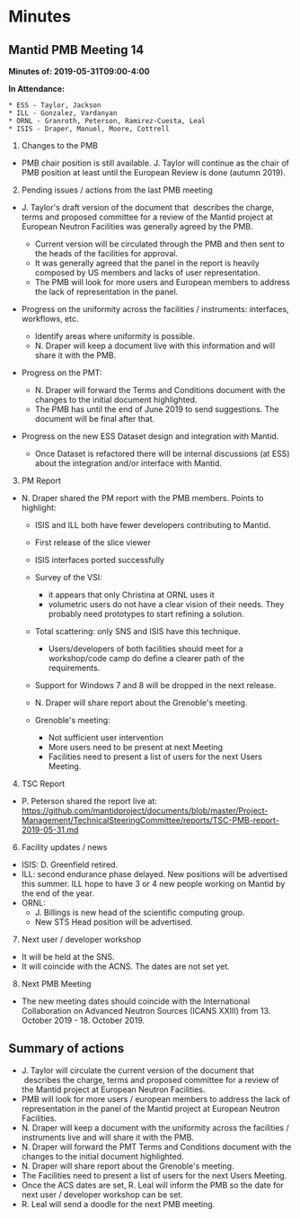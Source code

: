 # Minutes

## Mantid PMB Meeting 14

**Minutes of: 2019-05-31T09:00-4:00**

**In Attendance:**

```
* ESS - Taylor, Jackson
* ILL - Gonzalez, Vardanyan
* ORNL - Granroth, Peterson, Ramirez-Cuesta, Leal
* ISIS - Draper, Manuel, Moore, Cottrell
```

1. Changes to the PMB

- PMB chair position is still available. J. Taylor will continue as the chair of PMB position at least until the European Review is done (autumn 2019).

2. Pending issues / actions from the last PMB meeting

* J. Taylor's draft version of the document that  describes the charge, terms and  proposed committee for a review of the Mantid project at European  Neutron Facilities was generally agreed by the PMB.
  - Current version will be circulated through the PMB and then sent to the heads of the facilities for approval.
  - It was generally agreed that the panel in the report is heavily composed by US members and lacks of user representation.
  - The PMB will look for more users and European members to address the lack of representation in the panel.

* Progress on the uniformity across the facilities / instruments: interfaces, workflows, etc. 
  - Identify areas where uniformity is possible.
  - N. Draper will keep a document live with this information and will share it with the PMB.

* Progress on the PMT:
  - N. Draper will forward the Terms and Conditions document with the changes to the initial document highlighted.
  - The PMB has until the end of June 2019 to send suggestions. The document will be final after that.

* Progress on the new ESS Dataset design and integration with Mantid.
  - Once Dataset is refactored there will be internal discussions (at ESS) about the integration and/or interface with Mantid.

3. PM Report
* N. Draper shared the PM report with the PMB members. Points to highlight:
  - ISIS and ILL both have fewer developers contributing to Mantid.
  - First release of the slice viewer
  - ISIS interfaces ported successfully
  - Survey of the VSI:
    - it appears that only Christina at ORNL uses it
    - volumetric users do not have a clear vision of their needs. They probably need prototypes to start refining a solution.
  - Total scattering: only SNS and ISIS have this technique.
    - Users/developers of both facilities should meet for a workshop/code camp do define a clearer path of the requirements.
  - Support for Windows 7 and 8 will be dropped in the next release.

  - N. Draper will share report about the Grenoble's meeting.
  - Grenoble's meeting:
    - Not sufficient user intervention
    - More users need to be present at next Meeting
    - Facilities need to present a list of users for the next Users Meeting.

4. TSC Report

- P. Peterson shared the report live at:
    https://github.com/mantidproject/documents/blob/master/Project-Management/TechnicalSteeringCommittee/reports/TSC-PMB-report-2019-05-31.md

6. Facility updates / news

- ISIS: D. Greenfield retired.
- ILL: second endurance phase delayed. New positions will be advertised this summer. ILL hope to have 3 or 4 new people working on Mantid by the end of the year.
- ORNL:
  - J. Billings is new head of the scientific computing group.
  - New STS Head position will be advertised.

7. Next user / developer workshop

- It will be held at the SNS.
- It will coincide with the ACNS. The dates are not set yet.


8. Next PMB Meeting

- The new meeting dates should coincide with the International Collaboration on Advanced Neutron Sources (ICANS XXIII) from 13. October 2019 - 18. October 2019. 


## Summary of actions

- J. Taylor will circulate the current version of the document that  describes the charge, terms and  proposed committee for a review of the Mantid project at European  Neutron Facilities.
- PMB will look for more users / european members to address the lack of representation in the panel of the Mantid project at European  Neutron Facilities.
- N. Draper will keep a document with the uniformity across the facilities / instruments live and will share it with the PMB.
- N. Draper will forward the PMT Terms and Conditions document with the changes to the initial document highlighted.
- N. Draper will share report about the Grenoble's meeting.
- The Facilities need to present a list of users for the next Users Meeting.
- Once the ACS dates are set, R. Leal will inform the PMB so the date for next user / developer workshop can be set.
-  R. Leal will send a doodle for the next PMB meeting.
